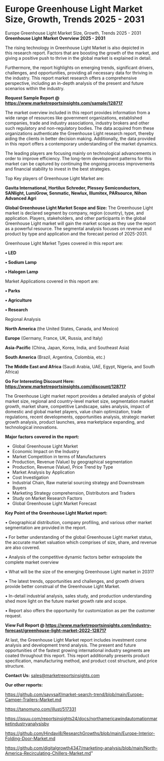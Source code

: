 # Europe Greenhouse Light Market Size, Growth, Trends 2025 - 2031
 Europe Greenhouse Light Market Size, Growth, Trends 2025 - 2031
<Strong> Greenhouse Light Market Overview 2025 - 2031</strong>

The rising technology in Greenhouse Light Market is also depicted in this research report. Factors that are boosting the growth of the market, and giving a positive push to thrive in the global market is explained in detail.

Furthermore, the report highlights on emerging trends, significant drivers, challenges, and opportunities, providing all necessary data for thriving in the industry. This report market research offers a comprehensive perspective, including an in-depth analysis of the present and future scenarios within the industry.

<strong>Request Sample Report @ <a href=https://www.marketreportsinsights.com/sample/128717>https://www.marketreportsinsights.com/sample/128717</a></strong>

The market overview included in this report provides information from a wide range of resources like government organizations, established companies, trade and industry associations, industry brokers and other such regulatory and non-regulatory bodies. The data acquired from these organizations authenticate the Greenhouse Light research report, thereby aiding the clients in better decision making. Additionally, the data provided in this report offers a contemporary understanding of the market dynamics.

The leading players are focusing mainly on technological advancements in order to improve efficiency. The long-term development patterns for this market can be captured by continuing the ongoing process improvements and financial stability to invest in the best strategies.

Top Key players of Greenhouse Light Market are:

<strong>Gavita International, Hortilux Schreder, Plessey Semiconductors, SANlight, LumiGrow, Senmatic, Newlux, Illumitex, PARsource, Nihon Advanced Agri</strong>

<strong><b>Global Greenhouse Light Market Scope and Size:</b></strong>
The Greenhouse Light market is declared segment by company, region (country), type, and application. Players, stakeholders, and other participants in the global Greenhouse Light market will gain the market scope as they use the report as a powerful resource. The segmental analysis focuses on revenue and product by type and application and the forecast period of 2025-2031.

Greenhouse Light Market Types covered in this report are:

<strong>• LED

• Sodium Lamp

• Halogen Lamp</strong>

Market Applications covered in this report are:

<strong>• Parks

• Agriculture

• Research</strong> 

Regional Analysis

<strong>North America</strong> (the United States, Canada, and Mexico)

<strong>Europe</strong> (Germany, France, UK, Russia, and Italy)

<strong>Asia-Pacific</strong> (China, Japan, Korea, India, and Southeast Asia)

<strong>South America</strong> (Brazil, Argentina, Colombia, etc.)

<strong>The Middle East and Africa</strong> (Saudi Arabia, UAE, Egypt, Nigeria, and South Africa)

<strong>Go For Interesting Discount Here: <a href=https://www.marketreportsinsights.com/discount/128717>https://www.marketreportsinsights.com/discount/128717</a></strong>

The Greenhouse Light market report provides a detailed analysis of global market size, regional and country-level market size, segmentation market growth, market share, competitive Landscape, sales analysis, impact of domestic and global market players, value chain optimization, trade regulations, recent developments, opportunities analysis, strategic market growth analysis, product launches, area marketplace expanding, and technological innovations.

<strong><b>Major factors covered in the report:</b></strong>
<ul>
  <li>Global Greenhouse Light Market </li>
  <li>Economic Impact on the Industry</li>
  <li>Market Competition in terms of Manufacturers</li>
  <li>Production, Revenue (Value) by geographical segmentation</li>
  <li>Production, Revenue (Value), Price Trend by Type</li>
  <li>Market Analysis by Application</li>
  <li>Cost Investigation</li>
  <li>Industrial Chain, Raw material sourcing strategy and Downstream Buyers</li>
  <li>Marketing Strategy comprehension, Distributors and Traders</li>
  <li>Study on Market Research Factors</li>
  <li>Global Greenhouse Light Market Forecast</li>
</ul>

<strong><b>Key Point of the Greenhouse Light Market report:</b></strong>

• Geographical distribution, company profiling, and various other market segmentation are provided in the report.

• For better understanding of the global Greenhouse Light market status, the accurate market valuation which comprises of size, share, and revenue are also covered.

• Analysis of the competitive dynamic factors better extrapolate the complete market overview

• What will be the size of the emerging Greenhouse Light market in 2031?

• The latest trends, opportunities and challenges, and growth drivers provide better construal of the Greenhouse Light Market.

• In-detail industrial analysis, sales study, and production understanding shed more light on the future market growth rate and scope.

• Report also offers the opportunity for customization as per the customer request.

<strong><b>View Full Report @ <a href=https://www.marketreportsinsights.com/industry-forecast/greenhouse-light-market-2022-128717>https://www.marketreportsinsights.com/industry-forecast/greenhouse-light-market-2022-128717</a></b></strong>


At last, the Greenhouse Light Market report includes investment come analysis and development trend analysis. The present and future opportunities of the fastest growing international industry segments are coated throughout this report. This report additionally presents product specification, manufacturing method, and product cost structure, and price structure.

<strong>Contact Us:</strong>
sales@marketreportsinsights.com

<strong>Our other reports:</strong>

<a href=https://github.com/sayysaif/market-search-trend/blob/main/Europe-Camper-Trailers-Market.md>https://github.com/sayysaif/market-search-trend/blob/main/Europe-Camper-Trailers-Market.md</a>

<a href=https://tanomuno.com/illust/517331>https://tanomuno.com/illust/517331</a>

<a href=https://issuu.com/reportsinsights24/docs/northamericawindautomationmarketindustryanalysisby>https://issuu.com/reportsinsights24/docs/northamericawindautomationmarketindustryanalysisby</a>

<a href=https://github.com/Hindavi8/ResearchGrowths/blob/main/Europe-Interior-Folding-Door-Market.md>https://github.com/Hindavi8/ResearchGrowths/blob/main/Europe-Interior-Folding-Door-Market.md</a>

<a href=https://github.com/digitalgrowth4347/marketing-analysis/blob/main/North-America-Recirculating-Chillers-Market.md>https://github.com/digitalgrowth4347/marketing-analysis/blob/main/North-America-Recirculating-Chillers-Market.md</a>"
